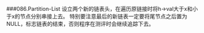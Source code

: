###086.Partition-List
设立两个新的链表头，在遍历原链接时将h->val大于x和小于x的节点分别串接上去。
特别要注意最后的新链表一定要将尾节点之后置为NULL，标志链表的结束，否则程序在测评时会继续追踪下去。

